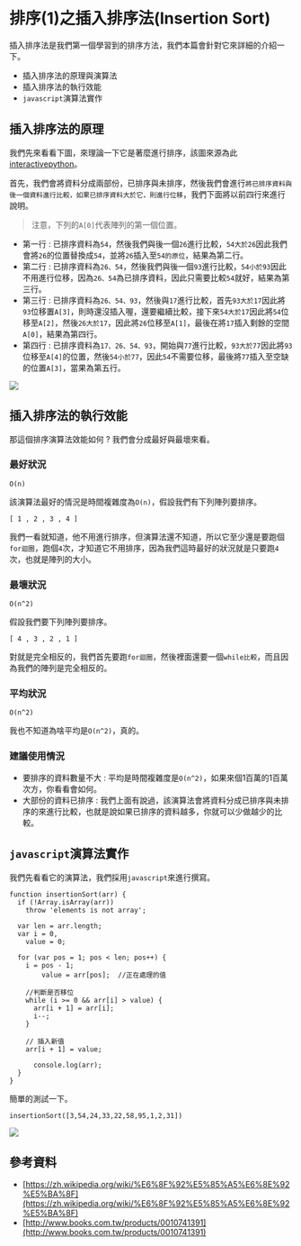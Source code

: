# 排序(1)之插入排序法(Insertion Sort)

插入排序法是我們第一個學習到的排序方法，我們本篇會針對它來詳細的介紹一下。

* 插入排序法的原理與演算法
* 插入排序法的執行效能
* `javascript`演算法實作


## 插入排序法的原理

我們先來看看下圖，來理論一下它是著麼進行排序，該圖來源為此[interactivepython](https://www.google.com.tw/search?q=insertion+sort&source=lnms&tbm=isch&sa=X&ved=0ahUKEwiYobap6dfRAhUGjZQKHXgLBJ8Q_AUICSgC&biw=1280&bih=703#imgrc=PJ68QwsZAj6I-M%3A)。

首先，我們會將資料分成兩部份，已排序與未排序，然後我們會進行`將已排序資料與後一個資料進行比較，如果已排序資料大於它，則進行位移`，我們下面將以前四行來進行說明。

> 注意，下列的`A[0]`代表陣列的第一個位置。

* 第一行 : 已排序資料為`54`，然後我們與後一個`26`進行比較，`54大於26`因此我們會將`26`的位置替換成`54`，並將`26`插入至`54的原位`，結果為第二行。
* 第二行 : 已排序資料為`26、54`，然後我們與後一個`93`進行比較，`54小於93`因此不用進行位移，因為`26、54`為已排序資料，因此只需要比較`54`就好，結果為第三行。
* 第三行 : 已排序資料為`26、54、93`，然後與`17`進行比較，首先`93大於17`因此將`93`位移置`A[3]`，則時還沒插入喔，還要繼續比較，接下來`54大於17`因此將`54`位移至`A[2]`，然後`26大於17`，因此將`26`位移至`A[1]`，最後在將`17`插入剩餘的空間`A[0]`，結果為第四行。
* 第四行 : 已排序資料為`17、26、54、93`，開始與`77`進行比較，`93大於77`因此將`93`位移至`A[4]`的位置，然後`54小於77`，因此`54`不需要位移，最後將`77`插入至空缺的位置`A[3]`，當果為第五行。

![](http://yixiang8780.com/outImg/20170123-1.png)

## 插入排序法的執行效能

那這個排序演算法效能如何 ? 我們會分成最好與最壞來看。

### 最好狀況

`O(n)` 

該演算法最好的情況是時間複雜度為`O(n)`，假設我們有下列陣列要排序。

```
[ 1 , 2 , 3 , 4 ] 
```
我們一看就知道，他不用進行排序，但演算法還不知道，所以它至少還是要跑個`for迴圈`，跑個`4`次，才知道它不用排序，因為我們這時最好的狀況就是只要跑`4`次，也就是陣列的大小。

### 最壞狀況

`O(n^2)`

假設我們要下列陣列要排序。

```
[ 4 , 3 , 2 , 1 ] 
```
對就是完全相反的，我們首先要跑`for迴圈`，然後裡面還要一個`while比較`，而且因為我們的陣列是完全相反的。

### 平均狀況

`O(n^2)`

我也不知道為啥平均是`O(n^2)`，真的。

### 建議使用情況

* 要排序的資料數量不大 : 平均是時間複雜度是`O(n^2)`，如果來個1百萬的1百萬次方，你看看會如何。
* 大部份的資料已排序 : 我們上面有說過，該演算法會將資料分成已排序與未排序的來進行比較，也就是說如果已排序的資料越多，你就可以少做越少的比較。


## `javascript`演算法實作

我們先看看它的演算法，我們採用`javascript`來進行撰寫。

```
function insertionSort(arr) {
  if (!Array.isArray(arr))
    throw 'elements is not array';

  var len = arr.length;
  var i = 0,
    value = 0;
    
  for (var pos = 1; pos < len; pos++) {
    i = pos - 1;
		value = arr[pos];  //正在處理的值
		
	//判斷是否移位
    while (i >= 0 && arr[i] > value) { 
      arr[i + 1] = arr[i];
      i--;
    }
    
    // 插入新值
    arr[i + 1] = value;
    
      console.log(arr);
  }
}
```

簡單的測試一下。

```
insertionSort([3,54,24,33,22,58,95,1,2,31])
```

![](http://yixiang8780.com/outImg/20170123-2.png)

## 參考資料
* [https://zh.wikipedia.org/wiki/%E6%8F%92%E5%85%A5%E6%8E%92%E5%BA%8F](https://zh.wikipedia.org/wiki/%E6%8F%92%E5%85%A5%E6%8E%92%E5%BA%8F)
* [http://www.books.com.tw/products/0010741391](http://www.books.com.tw/products/0010741391)
